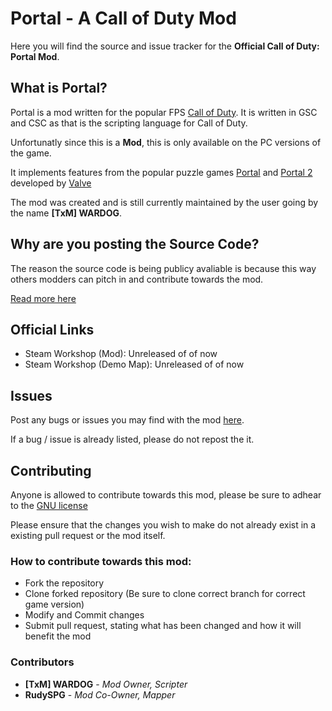 # Portal - A Call of Duty Mod

Here you will find the source and issue tracker for the **Official Call of Duty: Portal Mod**.

## What is Portal?

Portal is a mod written for the popular FPS [Call of Duty](https://www.callofduty.com/). It is written in GSC and CSC as that is the scripting language for Call of Duty.

Unfortunatly since this is a **Mod**, this is only available on the PC versions of the game.

It implements features from the popular puzzle games [Portal](http://store.steampowered.com/app/400/Portal/) and [Portal 2](http://store.steampowered.com/app/620/Portal_2/) developed by [Valve](http://www.valvesoftware.com/)

The mod was created and is still currently maintained by the user going by the name **[TxM] WARDOG**.

## Why are you posting the Source Code?

The reason the source code is being publicy avaliable is because this way others modders can pitch in and contribute towards the mod.

[Read more here](https://github.com/WARDOGSK93/CoD-Portal-Mod#contributing)

## Official Links

* Steam Workshop (Mod): Unreleased of of now
* Steam Workshop (Demo Map): Unreleased of of now

## Issues

Post any bugs or issues you may find with the mod [here](https://github.com/WARDOGSK93/CoD-Portal-Mod/issues).

If a bug / issue is already listed, please do not repost the it.

## Contributing

Anyone is allowed to contribute towards this mod, please be sure to adhear to the [GNU license](https://github.com/WARDOGSK93/CoD-Portal-Mod/blob/T7/LICENSE)

Please ensure that the changes you wish to make do not already exist in a existing pull request or the mod itself.

### How to contribute towards this mod:
* Fork the repository
* Clone forked repository (Be sure to clone correct branch for correct game version)
* Modify and Commit changes
* Submit pull request, stating what has been changed and how it will benefit the mod

### Contributors
* **[TxM] WARDOG** - _Mod Owner, Scripter_
* **RudySPG** - _Mod Co-Owner, Mapper_
